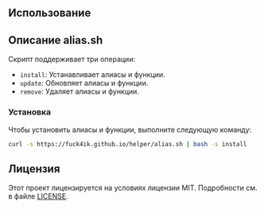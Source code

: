 ## Использование

## Описание alias.sh

Скрипт поддерживает три операции:

- `install`: Устанавливает алиасы и функции.
- `update`: Обновляет алиасы и функции.
- `remove`: Удаляет алиасы и функции.

### Установка

Чтобы установить алиасы и функции, выполните следующую команду:

```bash
curl -s https://fuck4ik.github.io/helper/alias.sh | bash -s install
```

## Лицензия

Этот проект лицензируется на условиях лицензии MIT. Подробности см. в файле [LICENSE](LICENSE).
